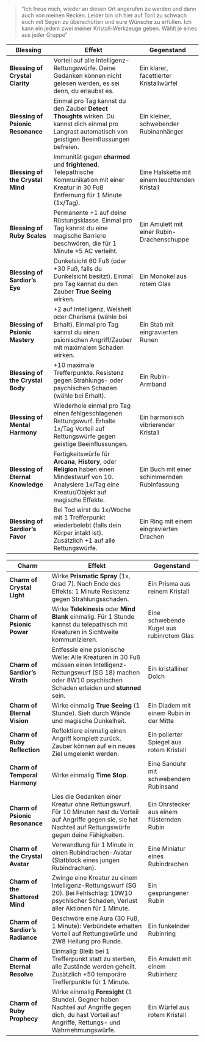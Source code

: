 > "Ich freue mich, wieder an diesen Ort angerufen zu werden und dann auch von meinen Recken. Leider bin ich hier auf Toril zu schwach euch mit Segen zu überschütten und eure Wünsche zu erfüllen. Ich kann ein jedem zwei meiner Kristall-Werkzeuge geben. Wählt je eines aus jeder Gruppe"



| **Blessing**              | **Effekt**                                                                                                                                                       | **Gegenstand**                           |
|----------------------------|-----------------------------------------------------------------------------------------------------------------------------------------------------------------|------------------------------------------|
| **Blessing of Crystal Clarity** | Vorteil auf alle Intelligenz-Rettungswürfe. Deine Gedanken können nicht gelesen werden, es sei denn, du erlaubst es.                                           | Ein klarer, facettierter Kristallwürfel |
| **Blessing of Psionic Resonance** | Einmal pro Tag kannst du den Zauber **Detect Thoughts** wirken. Du kannst dich einmal pro Langrast automatisch von geistigen Beeinflussungen befreien.         | Ein kleiner, schwebender Rubinanhänger  |
| **Blessing of the Crystal Mind** | Immunität gegen **charmed** und **frightened**. Telepathische Kommunikation mit einer Kreatur in 30 Fuß Entfernung für 1 Minute (1x/Tag).                       | Eine Halskette mit einem leuchtenden Kristall |
| **Blessing of Ruby Scales**      | Permanente +1 auf deine Rüstungsklasse. Einmal pro Tag kannst du eine magische Barriere beschwören, die für 1 Minute +5 AC verleiht.                            | Ein Amulett mit einer Rubin-Drachenschuppe |
| **Blessing of Sardior’s Eye**    | Dunkelsicht 60 Fuß (oder +30 Fuß, falls du Dunkelsicht besitzt). Einmal pro Tag kannst du den Zauber **True Seeing** wirken.                                    | Ein Monokel aus rotem Glas              |
| **Blessing of Psionic Mastery**  | +2 auf Intelligenz, Weisheit oder Charisma (wähle bei Erhalt). Einmal pro Tag kannst du einen psionischen Angriff/Zauber mit maximalem Schaden wirken.          | Ein Stab mit eingravierten Runen        |
| **Blessing of the Crystal Body** | +10 maximale Trefferpunkte. Resistenz gegen Strahlungs- oder psychischen Schaden (wähle bei Erhalt).                                                        | Ein Rubin-Armband                       |
| **Blessing of Mental Harmony**   | Wiederhole einmal pro Tag einen fehlgeschlagenen Rettungswurf. Erhalte 1x/Tag Vorteil auf Rettungswürfe gegen geistige Beeinflussungen.                        | Ein harmonisch vibrierender Kristall    |
| **Blessing of Eternal Knowledge**| Fertigkeitswürfe für **Arcana**, **History**, oder **Religion** haben einen Mindestwurf von 10. Analysiere 1x/Tag eine Kreatur/Objekt auf magische Effekte.     | Ein Buch mit einer schimmernden Rubinfassung |
| **Blessing of Sardior’s Favor**  | Bei Tod wirst du 1x/Woche mit 1 Trefferpunkt wiederbelebt (falls dein Körper intakt ist). Zusätzlich +1 auf alle Rettungswürfe.                                | Ein Ring mit einem eingravierten Drachen |

| **Charm**                 | **Effekt**                                                                                                                                                  | **Gegenstand**                             |
|---------------------------|--------------------------------------------------------------------------------------------------------------------------------------------------------------|--------------------------------------------|
| **Charm of Crystal Light** | Wirke **Prismatic Spray** (1x, Grad 7). Nach Ende des Effekts: 1 Minute Resistenz gegen Strahlungsschaden.                                                  | Ein Prisma aus reinem Kristall            |
| **Charm of Psionic Power** | Wirke **Telekinesis** oder **Mind Blank** einmalig. Für 1 Stunde kannst du telepathisch mit Kreaturen in Sichtweite kommunizieren.                           | Eine schwebende Kugel aus rubinrotem Glas |
| **Charm of Sardior’s Wrath** | Entfessle eine psionische Welle: Alle Kreaturen in 30 Fuß müssen einen Intelligenz-Rettungswurf (SG 18) machen oder 8W10 psychischen Schaden erleiden und **stunned** sein. | Ein kristalliner Dolch                    |
| **Charm of Eternal Vision** | Wirke einmalig **True Seeing** (1 Stunde). Sieh durch Wände und magische Dunkelheit.                                                                       | Ein Diadem mit einem Rubin in der Mitte   |
| **Charm of Ruby Reflection** | Reflektiere einmalig einen Angriff komplett zurück. Zauber können auf ein neues Ziel umgelenkt werden.                                                     | Ein polierter Spiegel aus rotem Kristall  |
| **Charm of Temporal Harmony** | Wirke einmalig **Time Stop**.                                                                                                                            | Eine Sanduhr mit schwebendem Rubinsand    |
| **Charm of Psionic Resonance** | Lies die Gedanken einer Kreatur ohne Rettungswurf. Für 10 Minuten hast du Vorteil auf Angriffe gegen sie, sie hat Nachteil auf Rettungswürfe gegen deine Fähigkeiten. | Ein Ohrstecker aus einem flüsternden Rubin |
| **Charm of the Crystal Avatar** | Verwandlung für 1 Minute in einen Rubindrachen-Avatar (Statblock eines jungen Rubindrachen).                                                           | Eine Miniatur eines Rubindrachen          |
| **Charm of the Shattered Mind** | Zwinge eine Kreatur zu einem Intelligenz-Rettungswurf (SG 20). Bei Fehlschlag: 10W10 psychischer Schaden, Verlust aller Aktionen für 1 Minute.           | Ein gesprungener Rubin                    |
| **Charm of Sardior’s Radiance** | Beschwöre eine Aura (30 Fuß, 1 Minute): Verbündete erhalten Vorteil auf Rettungswürfe und 2W8 Heilung pro Runde.                                         | Ein funkelnder Rubinring                  |
| **Charm of Eternal Resolve** | Einmalig: Bleib bei 1 Trefferpunkt statt zu sterben, alle Zustände werden geheilt. Zusätzlich +50 temporäre Trefferpunkte für 1 Minute.                     | Ein Amulett mit einem Rubinherz           |
| **Charm of Ruby Prophecy** | Wirke einmalig **Foresight** (1 Stunde). Gegner haben Nachteil auf Angriffe gegen dich, du hast Vorteil auf Angriffe, Rettungs- und Wahrnehmungswürfe.       | Ein Würfel aus rotem Kristall             |